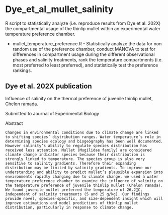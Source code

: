 # Dye_et_al_mullet_salinity
R script to statistically analyze (i.e. reproduce results from Dye et al. 202X) the compartmental usage of the thinlip mullet within an experimental water temperature preference chamber.

- mullet_temperature_preference.R - Statistically analyze the data for non random use of the preference chamber, conduct MANOVA to test for differences in compartment usage during the different observational phases and salinity treatments, rank the temperature compartments (i.e. most preferred to least preferred), and statistically test the preference rankings.

## Dye et al. 202X publication
Influence of salinity on the thermal preference of juvenile thinlip mullet, Chelon ramada. 

Submitted to Journal of Experimental Biology

Abstract

`
Changes in environmental conditions due to climate change are linked to shifting species’ distribution ranges. Water temperature’s role in determining species ecology and biogeography has been well documented. However salinity’s ability to regulate species distribution has received less attention. Mullet (Mugilidae family) are considered climate change indicator species because their distribution is strongly linked to temperature. The species group is also very sensitive to salinity gradients. Therefore their expanding distribution may be limited by salinity gradients. To improve our understanding and ability to predict mullet’s plausible expansion into environments rapidly changing due to climate change, we used a water temperature preference chamber to examine the influence of salinity on the temperature preference of juvenile thinlip mullet (Chelon ramada). We found juvenile mullet preferred the temperature of 26.2C, independent of salinity treatments (5 and 25 g/kg). Our findings provide novel, species-specific, and size-dependent insight which will improve estimations and model predictions of thinlip mullet distribution, particularly in response to climate change.
`
